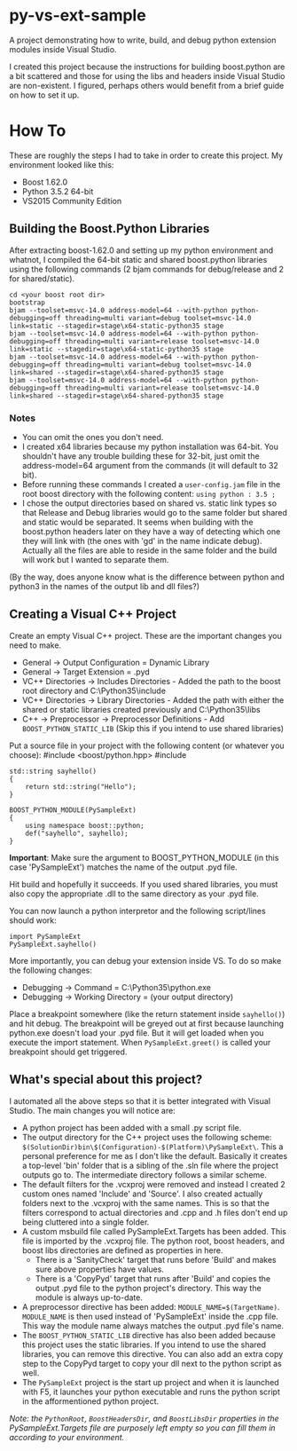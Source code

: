 # py-vs-ext-sample
A project demonstrating how to write, build, and debug python extension modules inside Visual Studio.

I created this project because the instructions for building boost.python are a bit scattered and those for using the libs and headers inside Visual Studio are non-existent. I figured, perhaps others would benefit from a brief guide on how to set it up.

# How To

These are roughly the steps I had to take in order to create this project. My environment looked like this:
* Boost 1.62.0
* Python 3.5.2 64-bit
* VS2015 Community Edition

## Building the Boost.Python Libraries
After extracting boost-1.62.0 and setting up my python environment and whatnot, I compiled the 64-bit static and shared boost.python libraries using the following commands (2 bjam commands for debug/release and 2 for shared/static). 

    cd <your boost root dir>
    bootstrap
    bjam --toolset=msvc-14.0 address-model=64 --with-python python-debugging=off threading=multi variant=debug toolset=msvc-14.0 link=static --stagedir=stage\x64-static-python35 stage
    bjam --toolset=msvc-14.0 address-model=64 --with-python python-debugging=off threading=multi variant=release toolset=msvc-14.0 link=static --stagedir=stage\x64-static-python35 stage
    bjam --toolset=msvc-14.0 address-model=64 --with-python python-debugging=off threading=multi variant=debug toolset=msvc-14.0 link=shared --stagedir=stage\x64-shared-python35 stage
    bjam --toolset=msvc-14.0 address-model=64 --with-python python-debugging=off threading=multi variant=release toolset=msvc-14.0 link=shared --stagedir=stage\x64-shared-python35 stage
    
### Notes
* You can omit the ones you don't need.
* I created x64 libraries because my python installation was 64-bit. You shouldn't have any trouble building these for 32-bit, just omit the address-model=64 argument from the commands (it will default to 32 bit).
* Before running these commands I created a `user-config.jam` file in the root boost directory with the following content: `using python : 3.5 ;`
* I chose the output directories based on shared vs. static link types so that Release and Debug libraries would go to the same folder but shared and static would be separated. It seems when building with the boost.python headers later on they have a way of detecting which one they will link with (the ones with 'gd' in the name indicate debug). Actually all the files are able to reside in the same folder and the build will work but I wanted to separate them.
    
(By the way, does anyone know what is the difference between python and python3 in the names of the output lib and dll files?)

## Creating a Visual C++ Project

Create an empty Visual C++ project. These are the important changes you need to make.
 * General -> Output Configuration = Dynamic Library 
 * General -> Target Extension = .pyd 
 * VC++ Directories -> Includes Directories - Added the path to the boost root directory and C:\Python35\include 
 * VC++ Directories -> Library Directories - Added the path with either the shared or static libraries created previously and C:\Python35\libs 
 * C++ -> Preprocessor -> Preprocessor Definitions - Add `BOOST_PYTHON_STATIC_LIB` (Skip this if you intend to use shared libraries)


Put a source file in your project with the following content (or whatever you choose):
	#include <boost/python.hpp>
	#include <string>

	std::string sayhello()
	{
		return std::string("Hello");
	}

	BOOST_PYTHON_MODULE(PySampleExt)
	{
		using namespace boost::python;
		def("sayhello", sayhello);
	}

**Important**: Make sure the argument to BOOST_PYTHON_MODULE (in this case 'PySampleExt') matches the name of the output .pyd file.

Hit build and hopefully it succeeds. If you used shared libraries, you must also copy the appropriate .dll to the same directory as your .pyd file.

You can now launch a python interpretor and the following script/lines should work:

    import PySampleExt
    PySampleExt.sayhello()

More importantly, you can debug your extension inside VS. To do so make the following changes:

* Debugging -> Command = C:\Python35\python.exe
* Debugging -> Working Directory = (your output directory)

Place a breakpoint somewhere (like the return statement inside `sayhello()`) and hit debug. The breakpoint will be greyed out at first because launching python.exe doesn't load your .pyd file. But it will get loaded when you execute the import statement. When `PySampleExt.greet()` is called your breakpoint should get triggered.

## What's special about this project?

I automated all the above steps so that it is better integrated with Visual Studio. The main changes you will notice are:

* A python project has been added with a small .py script file.
* The output directory for the C++ project uses the following scheme: `$(SolutionDir)bin\$(Configuration)-$(Platform)\PySampleExt\`. This a personal preference for me as I don't like the default. Basically it creates a top-level 'bin' folder that is a sibling of the .sln file where the project outputs go to. The intermediate directory follows a similar scheme.
* The default filters for the .vcxproj were removed and instead I created 2 custom ones named 'Include' and 'Source'. I also created actually folders next to the .vcxproj with the same names. This is so that the filters correspond to actual directories and .cpp and .h files don't end up being cluttered into a single folder.
* A custom msbuild file called PySampleExt.Targets has been added. This file is imported by the .vcxproj file. The python root, boost headers, and boost libs directories are defined as properties in here. 
   * There is a 'SanityCheck' target that runs before 'Build' and makes sure above properties have values.
   * There is a 'CopyPyd' target that runs after 'Build' and copies the output .pyd file to the python project's directory. This way the module is always up-to-date.
* A preprocessor directive has been added: `MODULE_NAME=$(TargetName)`. `MODULE_NAME` is then used instead of 'PySampleExt' inside the .cpp file. This way the module name always matches the output .pyd file's name.
* The `BOOST_PYTHON_STATIC_LIB` directive has also been added because this project uses the static libraries. If you intend to use the shared libraries, you can remove this directive. You can also add an extra copy step to the CopyPyd target to copy your dll next to the python script as well.
* The `PySampleExt` project is the start up project and when it is launched with F5, it launches your python executable and runs the python script in the afformentioned python project.

*Note: the `PythonRoot`, `BoostHeadersDir`, and `BoostLibsDir` properties in the PySampleExt.Targets file are purposely left empty so you can fill them in according to your environment.*